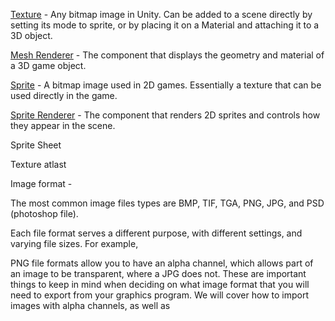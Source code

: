 
[Texture](https://docs.unity3d.com/Manual/Textures.html) - Any bitmap image in Unity. Can be added to a scene directly by setting its mode to sprite, or by placing it on a Material and attaching it to a 3D object.

  

[Mesh Renderer](https://docs.unity3d.com/Manual/class-MeshRenderer.html) - The component that displays the geometry and material of a 3D game object.

  

[Sprite](https://docs.unity3d.com/Manual/Sprites.html) - A bitmap image used in 2D games. Essentially a texture that can be used directly in the game.

  

[Sprite Renderer](https://docs.unity3d.com/Manual/class-SpriteRenderer.html)  - The component that renders 2D sprites and controls how they appear in the scene.

  

Sprite Sheet

  

Texture atlast

  
  
  
  

Image format -

The most common image files types are BMP, TIF, TGA, PNG, JPG, and PSD (photoshop file).

  

Each file format serves a different purpose, with different settings, and varying file sizes. For example,

  
  

PNG file formats allow you to have an alpha channel, which allows part of an image to be transparent, where a JPG does not. These are important things to keep in mind when deciding on what image format that you will need to export from your graphics program. We will cover how to import images with alpha channels, as well as
